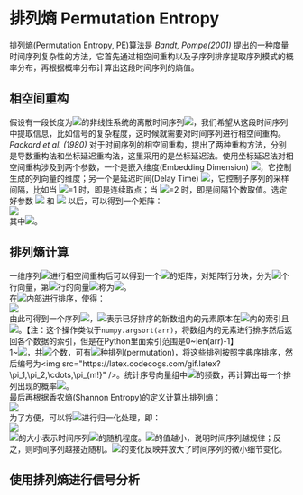 # 排列熵 Permutation Entropy
排列熵(Permutation Entropy, PE)算法是 *Bandt, Pompe(2001)* 提出的一种度量时间序列复杂性的方法，它首先通过相空间重构以及子序列排序提取序列模式的概率分布，再根据概率分布计算出这段时间序列的熵值。

## 相空间重构
假设有一段长度为![](https://render.githubusercontent.com/render/math?math=n)的非线性系统的离散时间序列![](https://render.githubusercontent.com/render/math?math=%5C%7Bx_i%2Ci%3D1%2C2%2C%5Ccdots%2Cn%5C%7D)，我们希望从这段时间序列中提取信息，比如信号的复杂程度，这时候就需要对时间序列进行相空间重构。  
*Packard et al. (1980)* 对于时间序列的相空间重构，提出了两种重构方法，分别是导数重构法和坐标延迟重构法，这里采用的是坐标延迟法。使用坐标延迟法对相空间重构涉及到两个参数，一个是嵌入维度(Embedding Dimension) ![](https://render.githubusercontent.com/render/math?math=m)，它控制生成的列向量的维度；另一个是延迟时间(Delay Time) ![](https://render.githubusercontent.com/render/math?math=\tau)，它控制子序列的采样间隔，比如当 ![](https://render.githubusercontent.com/render/math?math=\tau)=1 时，即是连续取点；当 ![](https://render.githubusercontent.com/render/math?math=\tau)=2 时，即是间隔1个数取值。选定好参数 ![](https://render.githubusercontent.com/render/math?math=m) 和 ![](https://render.githubusercontent.com/render/math?math=\tau) 以后，可以得到一个矩阵：  
<img src="https://latex.codecogs.com/gif.latex?\begin{bmatrix}&space;x_1&space;&&space;x_{1&plus;\tau}&space;&&space;\cdots&space;&&space;x_{1&plus;(m-1)\tau}\\&space;x_2&space;&&space;x_{2&plus;\tau}&space;&&space;\cdots&space;&&space;x_{2&plus;(m-1)\tau}\\&space;\vdots&space;&&space;\vdots&space;&&space;&\vdots\\&space;x_j&space;&&space;x_{j&plus;1}&space;&&space;\cdots&space;&&space;x_{j&plus;(m-1)\tau}\\&space;\vdots&space;&&space;\vdots&space;&&space;&&space;\vdots\\&space;x_k&space;&&space;x_{k&plus;\tau}&space;&&space;\cdots&space;&&space;x_{k&plus;(m-1)\tau}&space;\end{bmatrix}"/>  
其中![](https://render.githubusercontent.com/render/math?math=k=n-(m-1)\tau;j=1,2,\cdots,k)。

## 排列熵计算
一维序列![](https://render.githubusercontent.com/render/math?math=X_i)进行相空间重构后可以得到一个![](https://render.githubusercontent.com/render/math?math=k\times%20m)的矩阵，对矩阵行分块，分为![](https://render.githubusercontent.com/render/math?math=k)个行向量，第![](https://render.githubusercontent.com/render/math?math=i)行的向量![](https://render.githubusercontent.com/render/math?math=%5C%7Bx_i%2C%20x_%7Bi%2B%5Ctau%7D%2C%5Ccdots%2Cx_%7Bi%2B(m-1)%5Ctau%7D%5C%7D)称为<img src="https://latex.codecogs.com/gif.latex?X_i,1\le&space;i\le&space;k" />。  
在![](https://render.githubusercontent.com/render/math?math=X_i)内部进行排序，使得：  
<img src="https://latex.codecogs.com/gif.latex?x_{i&plus;(j_1-1)\tau}&space;\le&space;x_{i&plus;(j_2-1)\tau}&space;\le&space;\cdots&space;\le&space;x_{i&plus;(j_m-1)\tau}" />  
由此可得到一个序列<img src="https://latex.codecogs.com/gif.latex?\{j_1,j_2,\cdots,j_m\}" />，![](https://render.githubusercontent.com/render/math?math=j_1,j_2,\cdots,j_m)表示已好排序的新数组内的元素原本在<img src="https://latex.codecogs.com/gif.latex?X_i"/>内的索引且<img src="https://latex.codecogs.com/gif.latex?1\le&space;j_1,j_2,\cdots,j_m\le&space;m" />。【注：这个操作类似于`numpy.argsort(arr)`，将数组内的元素进行排序然后返回各个数据的索引，但是在Python里面索引范围是0\~len(arr)-1】  
1~![](https://render.githubusercontent.com/render/math?math=m)，共![](https://render.githubusercontent.com/render/math?math=m)个数，可有![](https://render.githubusercontent.com/render/math?math=m!)种排列(permutation)，将这些排列按照字典序排序，然后编号为<img src="https://latex.codecogs.com/gif.latex?\pi_1,\pi_2,\cdots,\pi_{m!}" />。统计序号向量组中![](https://render.githubusercontent.com/render/math?math=\pi_1,\pi_2,\cdots,\pi_{m!})的频数，再计算出每一个排列出现的概率![](https://render.githubusercontent.com/render/math?math=p_1,p_2,\cdots,p_{m!})。  
最后再根据香农熵(Shannon Entropy)的定义计算出排列熵：  
<img src="https://latex.codecogs.com/gif.latex?H_{pe}=-\sum_{j=1}^{k}p_j\log_2(p_j)" />  
为了方便，可以将![](https://render.githubusercontent.com/render/math?math=H_{pe})进行归一化处理，即：  
<img src="https://latex.codecogs.com/gif.latex?0&space;\le&space;\frac{H_{pe}}{\log_2(m!)}&space;\le&space;1"/>  
![](https://render.githubusercontent.com/render/math?math=H_{pe})的大小表示时间序列![](https://render.githubusercontent.com/render/math?math=X_i)的随机程度。![](https://render.githubusercontent.com/render/math?math=H_{pe})的值越小，说明时间序列越规律；反之，则时间序列越接近随机。![](https://render.githubusercontent.com/render/math?math=H_{pe})的变化反映并放大了时间序列的微小细节变化。
## 使用排列熵进行信号分析
